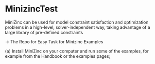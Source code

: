 # MinizincTest

MiniZinc can be used for model constraint satisfaction and optimization problems in a high-level, solver-independent way, taking advantage of a large library of pre-defined constraints

-> The Repo for Easy Task for Minizinc Examples

(a) Install MiniZinc on your computer and run some of the examples, for example from the Handbook or the examples pages;

